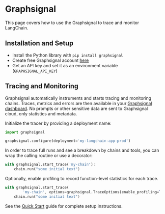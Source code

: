 # Graphsignal

This page covers how to use the Graphsignal to trace and monitor LangChain.

## Installation and Setup

- Install the Python library with `pip install graphsignal`
- Create free Graphsignal account [here](https://graphsignal.com)
- Get an API key and set it as an environment variable (`GRAPHSIGNAL_API_KEY`)

## Tracing and Monitoring

Graphsignal automatically instruments and starts tracing and monitoring chains. Traces, metrics and errors are then available in your [Graphsignal dashboard](https://app.graphsignal.com/). No prompts or other sensitive data are sent to Graphsignal cloud, only statistics and metadata.

Initialize the tracer by providing a deployment name:

```python
import graphsignal

graphsignal.configure(deployment='my-langchain-app-prod')
```

In order to trace full runs and see a breakdown by chains and tools, you can wrap the calling routine or use a decorator:

```python
with graphsignal.start_trace('my-chain'):
    chain.run("some initial text")
```

Optionally, enable profiling to record function-level statistics for each trace.

```python
with graphsignal.start_trace(
        'my-chain', options=graphsignal.TraceOptions(enable_profiling=True)):
    chain.run("some initial text")
```

See the [Quick Start](https://graphsignal.com/docs/guides/quick-start/) guide for complete setup instructions.
